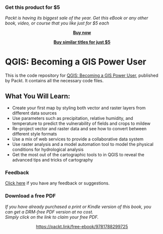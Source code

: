 
### Get this product for $5

<i>Packt is having its biggest sale of the year. Get this eBook or any other book, video, or course that you like just for $5 each</i>


<b><p align='center'>[Buy now](https://packt.link/9781788299725)</p></b>


<b><p align='center'>[Buy similar titles for just $5](https://subscription.packtpub.com/search)</p></b>


# QGIS: Becoming a GIS Power User
This is the code repository for [QGIS: Becoming a GIS Power User](https://www.packtpub.com/big-data-and-business-intelligence/qgisbecoming-gis-power-user), published by Packt. It contains all the necessary code files.

## What You Will Learn:

* Create your first map by styling both vector and raster layers from different data sources
* Use parameters such as precipitation, relative humidity, and temperature to predict the vulnerability of fields and crops to mildew
* Re-project vector and raster data and see how to convert between different style formats
* Use a mix of web services to provide a collaborative data system
* Use raster analysis and a model automation tool to model the physical conditions for hydrological analysis
* Get the most out of the cartographic tools to in QGIS to reveal the advanced tips and tricks of cartography


### Feedback
[Click here](https://docs.google.com/forms/d/e/1FAIpQLSe5qwunkGf6PUvzPirPDtuy1Du5Rlzew23UBp2S-P3wB-GcwQ/viewform) if you have any feedback or suggestions.

### Download a free PDF

 <i>If you have already purchased a print or Kindle version of this book, you can get a DRM-free PDF version at no cost.<br>Simply click on the link to claim your free PDF.</i>
<p align="center"> <a href="https://packt.link/free-ebook/9781788299725">https://packt.link/free-ebook/9781788299725 </a> </p>